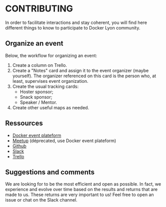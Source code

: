 # CONTRIBUTING

In order to facilitate interactions and stay coherent, you will find here different things to know to participate to Docker Lyon community.

## Organize an event

Below, the workflow for organizing an event:

1. Create a column on Trello.
2. Create a "Notes" card and assign it to the event organizer (maybe yourself).
The organizer referenced on this card is the person who, at least, supervises event organization.
3. Create the usual tracking cards:
     * Hoster sponsor;
     * Snack sponsor;
     * Speaker / Mentor.
4. Create other useful maps as needed.

## Ressources

* [Docker event plateform](https://events.docker.com/lyon)
* [Meetup](https://www.meetup.com/fr-FR/Docker-Lyon) (déprecated, use Docker event plateform) 
* [Github](https://github.com/DockerLyon)
* [Slack](https://dockercommunity.slack.com/messages/C4L3H1D1S)
* [Trello](https://trello.com/b/6XhzcGqv/docker-lyon)

## Suggestions and comments

We are looking for to be the most efficient and open as possible. In fact, we experience and evolve over time based on the results and returns that are made to us. These returns are very important to us! Feel free to open an issue or chat on the Slack channel.
